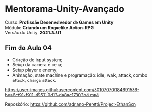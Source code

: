 # Mentorama-Unity-Avançado

Curso: **Profissão Desenvolvedor de Games em Unity**<br/>
Módulo: **Criando um Roguelike Action-RPG**<br/>
Versão do Unity: **2021.3.8f1**<br/>


## Fim da Aula 04

- Criação de input system;<br/>
- Setup da camera e cena;<br/>
- Setup player e enemy;<br/>
- Animação, state machine e programação: idle, walk, attack, combo attack, charge attack.<br/>


https://user-images.githubusercontent.com/80107070/184691586-bea6cf91-f911-4957-9d13-da8ac17803b4.mp4


Repositório: https://github.com/adriano-Peretti/Project-EthanSon <br/>
